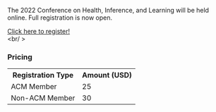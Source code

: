 The 2022 Conference on Health, Inference, and Learning will be held online. Full registration is now open.


<a href="https://cvent.me/bOa0oA" class="btn-lg btn-primary" target="_blank" rel="noopener" role="button">Click here to register!</a>
<br /><br/ >

### Pricing ###


<table class="table table-striped table-responsive-lg">
    <tbody>
        <tr>
            <th>Registration Type</th>
            <th>Amount (USD)</th>
        </tr>
        <tr>
            <td>ACM Member</td>
            <td>25</td>
        </tr>
        <tr>
            <td>Non-ACM Member</td>
            <td>30</td>
        </tr>
    </tbody>
</table>
